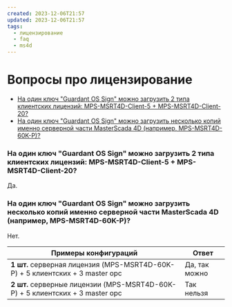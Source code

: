 ```yaml
---
created: 2023-12-06T21:57
updated: 2023-12-06T21:57
tags:
  - лицензирование
  - faq
  - ms4d
---
```

# Вопросы про лицензирование

- [На один ключ "Guardant OS Sign" можно загрузить 2 типа клиентских лицензий: MPS-MSRT4D-Client-5 + MPS-MSRT4D-Client-20?](#%D0%9D%D0%B0-%D0%BE%D0%B4%D0%B8%D0%BD-%D0%BA%D0%BB%D1%8E%D1%87-guardant-os-sign-%D0%BC%D0%BE%D0%B6%D0%BD%D0%BE-%D0%B7%D0%B0%D0%B3%D1%80%D1%83%D0%B7%D0%B8%D1%82%D1%8C-2-%D1%82%D0%B8%D0%BF%D0%B0-%D0%BA%D0%BB%D0%B8%D0%B5%D0%BD%D1%82%D1%81%D0%BA%D0%B8%D1%85-%D0%BB%D0%B8%D1%86%D0%B5%D0%BD%D0%B7%D0%B8%D0%B9-mps-msrt4d-client-5--mps-msrt4d-client-20)
- [На один ключ "Guardant OS Sign" можно загрузить несколько копий именно серверной части MasterScada 4D (например, MPS-MSRT4D-60K-P)?](#%D0%9D%D0%B0-%D0%BE%D0%B4%D0%B8%D0%BD-%D0%BA%D0%BB%D1%8E%D1%87-guardant-os-sign-%D0%BC%D0%BE%D0%B6%D0%BD%D0%BE-%D0%B7%D0%B0%D0%B3%D1%80%D1%83%D0%B7%D0%B8%D1%82%D1%8C-%D0%BD%D0%B5%D1%81%D0%BA%D0%BE%D0%BB%D1%8C%D0%BA%D0%BE-%D0%BA%D0%BE%D0%BF%D0%B8%D0%B9-%D0%B8%D0%BC%D0%B5%D0%BD%D0%BD%D0%BE-%D1%81%D0%B5%D1%80%D0%B2%D0%B5%D1%80%D0%BD%D0%BE%D0%B9-%D1%87%D0%B0%D1%81%D1%82%D0%B8-masterscada-4d-%D0%BD%D0%B0%D0%BF%D1%80%D0%B8%D0%BC%D0%B5%D1%80-mps-msrt4d-60k-p)

### На один ключ "Guardant OS Sign" можно загрузить 2 типа клиентских лицензий: MPS-MSRT4D-Client-5 + MPS-MSRT4D-Client-20?

Да.

### На один ключ "Guardant OS Sign" можно загрузить несколько копий именно серверной части MasterScada 4D (например, MPS-MSRT4D-60K-P)?

Нет.

|**Примеры конфигураций**|**Ответ**|
|---|---|
|**1 шт.** серверная лицензия (MPS-MSRT4D-60K-P) + 5 клиентских + 3 master opc|Да, так можно|
|**2 шт.** серверные лицензии (MPS-MSRT4D-60K-P) + 5 клиентских + 3 master opc|Так нельзя|
